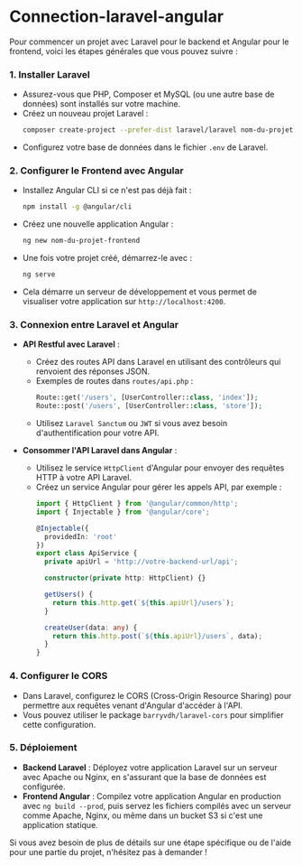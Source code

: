 # Connection-laravel-angular


Pour commencer un projet avec Laravel pour le backend et Angular pour le frontend, voici les étapes générales que vous pouvez suivre :

### 1. **Installer Laravel**
   - Assurez-vous que PHP, Composer et MySQL (ou une autre base de données) sont installés sur votre machine.
   - Créez un nouveau projet Laravel :
     ```bash
     composer create-project --prefer-dist laravel/laravel nom-du-projet
     ```
   - Configurez votre base de données dans le fichier `.env` de Laravel.

### 2. **Configurer le Frontend avec Angular**
   - Installez Angular CLI si ce n'est pas déjà fait :
     ```bash
     npm install -g @angular/cli
     ```
   - Créez une nouvelle application Angular :
     ```bash
     ng new nom-du-projet-frontend
     ```
   - Une fois votre projet créé, démarrez-le avec :
     ```bash
     ng serve
     ```
   - Cela démarre un serveur de développement et vous permet de visualiser votre application sur `http://localhost:4200`.

### 3. **Connexion entre Laravel et Angular**
   - **API Restful avec Laravel** :
     - Créez des routes API dans Laravel en utilisant des contrôleurs qui renvoient des réponses JSON.
     - Exemples de routes dans `routes/api.php` :
       ```php
       Route::get('/users', [UserController::class, 'index']);
       Route::post('/users', [UserController::class, 'store']);
       ```
     - Utilisez `Laravel Sanctum` ou `JWT` si vous avez besoin d'authentification pour votre API.
   
   - **Consommer l'API Laravel dans Angular** :
     - Utilisez le service `HttpClient` d'Angular pour envoyer des requêtes HTTP à votre API Laravel.
     - Créez un service Angular pour gérer les appels API, par exemple :
       ```typescript
       import { HttpClient } from '@angular/common/http';
       import { Injectable } from '@angular/core';

       @Injectable({
         providedIn: 'root'
       })
       export class ApiService {
         private apiUrl = 'http://votre-backend-url/api';

         constructor(private http: HttpClient) {}

         getUsers() {
           return this.http.get(`${this.apiUrl}/users`);
         }

         createUser(data: any) {
           return this.http.post(`${this.apiUrl}/users`, data);
         }
       }
       ```

### 4. **Configurer le CORS**
   - Dans Laravel, configurez le CORS (Cross-Origin Resource Sharing) pour permettre aux requêtes venant d'Angular d'accéder à l'API.
   - Vous pouvez utiliser le package `barryvdh/laravel-cors` pour simplifier cette configuration.

### 5. **Déploiement**
   - **Backend Laravel** : Déployez votre application Laravel sur un serveur avec Apache ou Nginx, en s'assurant que la base de données est configurée.
   - **Frontend Angular** : Compilez votre application Angular en production avec `ng build --prod`, puis servez les fichiers compilés avec un serveur comme Apache, Nginx, ou même dans un bucket S3 si c'est une application statique.

Si vous avez besoin de plus de détails sur une étape spécifique ou de l'aide pour une partie du projet, n'hésitez pas à demander !
